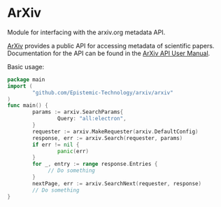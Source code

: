 # ArXiv

Module for interfacing with the arxiv.org metadata API.

[ArXiv] provides a public API for accessing metadata of scientific papers.
 Documentation for the API can be found in the [ArXiv API User Manual].

 Basic usage:

```go
package main
import (
        "github.com/Epistemic-Technology/arxiv/arxiv"
)
func main() {
        params := arxiv.SearchParams{
                Query: "all:electron",
        }
        requester := arxiv.MakeRequester(arxiv.DefaultConfig)
        response, err := arxiv.Search(requester, params)
        if err != nil {
                panic(err)
        }
        for _, entry := range response.Entries {
             // Do something
        }
        nextPage, err := arxiv.SearchNext(requester, response)
        // Do something
}
```
 [ArXiv]: https:arxiv.org/
 [ArXiv API User Manual]: https:info.arxiv.org/help/api/user-manual.html